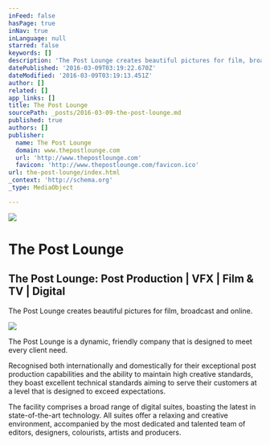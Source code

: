 ```yaml
---
inFeed: false
hasPage: true
inNav: true
inLanguage: null
starred: false
keywords: []
description: 'The Post Lounge creates beautiful pictures for film, broadcast and online.'
datePublished: '2016-03-09T03:19:22.670Z'
dateModified: '2016-03-09T03:19:13.451Z'
author: []
related: []
app_links: []
title: The Post Lounge
sourcePath: _posts/2016-03-09-the-post-lounge.md
published: true
authors: []
publisher:
  name: The Post Lounge
  domain: www.thepostlounge.com
  url: 'http://www.thepostlounge.com'
  favicon: 'http://www.thepostlounge.com/favicon.ico'
url: the-post-lounge/index.html
_context: 'http://schema.org'
_type: MediaObject

---
```

![](https://the-grid-user-content.s3-us-west-2.amazonaws.com/fbf6c4ff-6863-44e0-bd6a-a32f5d1495fb.png)

# The Post Lounge

<article style=""><h1>The Post Lounge: Post Production | VFX | Film &amp; TV | Digital</h1><p>The Post Lounge creates beautiful pictures for film, broadcast and online.</p><img src="https://s3-us-west-2.amazonaws.com/the-grid-img/p/3761c3245672bbff188b418e1d8bb1570e078a7c.jpg" /></article>

The Post Lounge is a dynamic, friendly company that is designed to meet every client need.

Recognised both internationally and domestically for their exceptional post production capabilities and the ability to maintain high creative standards, they boast excellent technical standards aiming to serve their customers at a level that is designed to exceed expectations.

The facility comprises a broad range of digital suites, boasting the latest in state-of-the-art technology. All suites offer a relaxing and creative environment, accompanied by the most dedicated and talented team of editors, designers, colourists, artists and producers.
